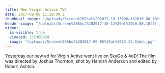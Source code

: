 ```yaml
---
title: New Virgin Active TVC
date: 2017-09-05 11:29:00 Z
thumbnail-image: "/uploads/Screen%20Shot%202017-10-13%20at%2016.08.10fff.jpg"
header-image: "/uploads/Screen%20Shot%202017-10-13%20at%2016.08.10fff.jpg"
video:
  is-visible: true
  vimeoid: 232368524
  image: "/uploads/Screen%20Shot%202017-09-05%20at%2012.26.51dd.jpg"
---
```


Yesterday our new ad for Virgin Active went live on SkyGo & 4oD! The film was directed by Joshua Thornton, shot by Hamish Anderson and edited by Robert Ashton. 